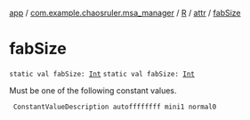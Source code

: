 [app](../../../index.md) / [com.example.chaosruler.msa_manager](../../index.md) / [R](../index.md) / [attr](index.md) / [fabSize](.)

# fabSize

`static val fabSize: `[`Int`](https://kotlinlang.org/api/latest/jvm/stdlib/kotlin/-int/index.html)
`static val fabSize: `[`Int`](https://kotlinlang.org/api/latest/jvm/stdlib/kotlin/-int/index.html)

Must be one of the following constant values.

     ConstantValueDescription autoffffffff mini1 normal0

